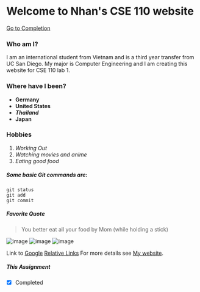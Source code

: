 # Welcome to Nhan's CSE 110 website
[Go to Completion](#This-Assignment)
### Who am I?
I am an international student from Vietnam and is a third year transfer from UC San Diego. My major is Computer Engineering and I am creating this website for CSE 110 lab 1.

### Where have I been?
- **Germany**
- **United States**
- **_Thailand_**
- **Japan**

### Hobbies

1. _Working Out_
2. _Watching movies and anime_
3. _Eating good food_

##### Some basic Git commands are:
```
git status
git add
git commit
```

##### Favorite Quote

> You better eat all your food
by Mom (while holding a stick)

![image](https://user-images.githubusercontent.com/73214894/113210215-dda72d00-9228-11eb-9614-9d0484a763df.png)
![image](https://user-images.githubusercontent.com/73214894/113210347-f9123800-9228-11eb-96bc-db365b1a2052.png)
![image](https://user-images.githubusercontent.com/73214894/113210356-fb749200-9228-11eb-9c35-8e033c789896.png)

Link to [Google](https://www.google.com)
[Relative Links](./index.md)
For more details see [My website](https://n2pham.github.io/NhanPhamWeb/).
##### This Assignment
- [x] Completed

